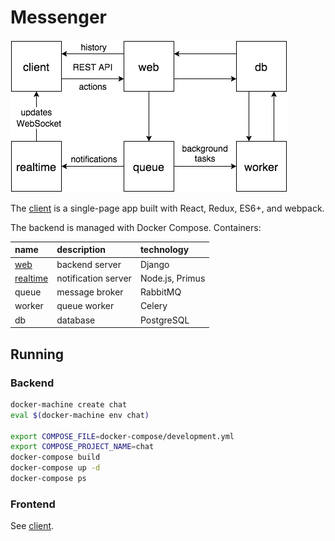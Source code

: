 # Messenger

![Architecture Overview](./docs/architecture.png)

The [client](web/client/client) is a single-page app built with React, Redux, ES6+, and webpack.

The backend is managed with Docker Compose. Containers:

name                        | description         | technology
:-------------------------- |:------------------- |:---------------------------
[web](web)                  | backend server      | Django
[realtime](realtime)        | notification server | Node.js, Primus
queue                       | message broker      | RabbitMQ
worker                      | queue worker        | Celery
db                          | database            | PostgreSQL

## Running

### Backend
```sh
docker-machine create chat
eval $(docker-machine env chat)

export COMPOSE_FILE=docker-compose/development.yml
export COMPOSE_PROJECT_NAME=chat
docker-compose build
docker-compose up -d
docker-compose ps
```

### Frontend
See [client](web/client/client).

